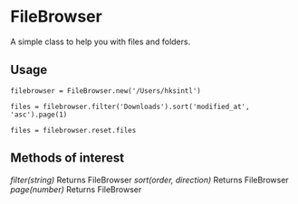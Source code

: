 # FileBrowser

A simple class to help you with files and folders.

## Usage

    filebrowser = FileBrowser.new('/Users/hksintl')
    
    files = filebrowser.filter('Downloads').sort('modified_at', 'asc').page(1)

    files = filebrowser.reset.files

## Methods of interest

*filter(string)* Returns FileBrowser
*sort(order, direction)* Returns FileBrowser
*page(number)* Returns FileBrowser


